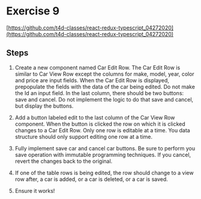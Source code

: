 # Exercise 9

[https://github.com/t4d-classes/react-redux-typescript_04272020](https://github.com/t4d-classes/react-redux-typescript_04272020)

## Steps

1. Create a new component named Car Edit Row. The Car Edit Row is similar to Car View Row except the columns for make, model, year, color and price are input fields. When the Car Edit Row is displayed, prepopulate the fields with the data of the car being edited. Do not make the Id an input field. In the last column, there should be two buttons: save and cancel. Do not implement the logic to do that save and cancel, but display the buttons.

2. Add a button labeled edit to the last column of the Car View Row component. When the button is clicked the row on which it is clicked changes to a Car Edit Row. Only one row is editable at a time. You data structure should only support editing one row at a time.

3. Fully implement save car and cancel car buttons. Be sure to perform you save operation with immutable programming techniques. If you cancel, revert the changes back to the original.

4. If one of the table rows is being edited, the row should change to a view row after, a car is added, or a car is deleted, or a car is saved.

5. Ensure it works!
